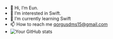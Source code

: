 - 👋 Hi, I’m Eun.
- 👀 I’m interested in Swift.
- 🌱 I’m currently learning Swift
- 📫 How to reach me qorgusdms15@gmail.com
- ![Your GitHub stats](https://github-readme-stats.vercel.app/api?username=hebaek76916&show_icons=true&theme=radical)
<!---
hebaek76916/hebaek76916 is a ✨ special ✨ repository because its `README.md` (this file) appears on your GitHub profile.
You can click the Preview link to take a look at your changes.
--->
